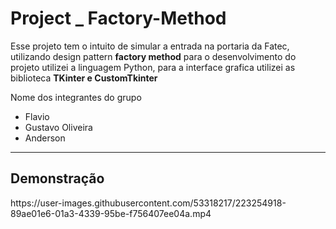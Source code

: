 # Project _ Factory-Method

<p>Esse projeto tem o intuito de simular a entrada na portaria da Fatec, utilizando design pattern <strong>factory method</strong>
para o desenvolvimento do projeto utilizei a linguagem Python, para a interface grafica utilizei as biblioteca <strong>TKinter e CustomTkinter</strong></p>
<p>Nome dos integrantes do grupo<p>
<ul>
<li>Flavio</li>
<li>Gustavo Oliveira</li>
<li>Anderson</li>
</ul>

<hr>
<h2>Demonstração</h2>
https://user-images.githubusercontent.com/53318217/223254918-89ae01e6-01a3-4339-95be-f756407ee04a.mp4

